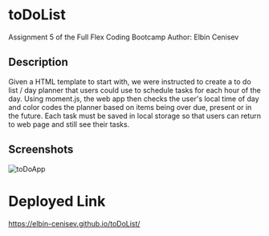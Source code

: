 # toDoList
Assignment 5 of the Full Flex Coding Bootcamp
Author: Elbin Cenisev

## Description
Given a HTML template to start with, we were instructed to create a to do list / day planner that users could use to schedule tasks for each hour of the day.
Using moment.js, the web app then checks the user's local time of day and color codes the planner based on items being over due, present or in the future.
Each task must be saved in local storage so that users can return to web page and still see their tasks.

## Screenshots
![toDoApp](https://user-images.githubusercontent.com/75343776/123850792-6f860b00-d8e8-11eb-8c3d-db84650ff407.PNG)

# Deployed Link
https://elbin-cenisev.github.io/toDoList/
